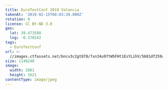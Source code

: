 ```yaml
---
title: EuroTestConf 2019 Valencia
takenAt: '2019-02-15T08:03:39.000Z'
rotation: 0
license: CC BY-ND 3.0
geo:
  lat: 39.473588
  lng: -0.370242
tags:
  - EuroTestConf
url: >-
  //images.ctfassets.net/bncv3c2gt878/7xn34u97tW5FHt1EsYLihV/5681df259a9eab2940cdf1415711d86d/eurotestconf-2019-valencia_33320067058_o
size: 1140240
image:
  width: 2881
  height: 1621
contentType: image/jpeg
---
```


